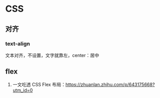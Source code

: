 # CSS

## 对齐

### text-align

文本对齐，不设置，文字就靠左，center：居中

## flex

1. 一文吃透 CSS Flex 布局：https://zhuanlan.zhihu.com/p/643175668?utm_id=0